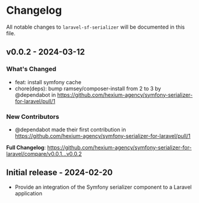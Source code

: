 # Changelog

All notable changes to `laravel-sf-serializer` will be documented in this file.

## v0.0.2 - 2024-03-12

### What's Changed

* feat: install symfony cache
* chore(deps): bump ramsey/composer-install from 2 to 3 by @dependabot in https://github.com/hexium-agency/symfony-serializer-for-laravel/pull/1

### New Contributors

* @dependabot made their first contribution in https://github.com/hexium-agency/symfony-serializer-for-laravel/pull/1

**Full Changelog**: https://github.com/hexium-agency/symfony-serializer-for-laravel/compare/v0.0.1...v0.0.2

## Initial release - 2024-02-20

* Provide an integration of the Symfony serializer component to a Laravel application
